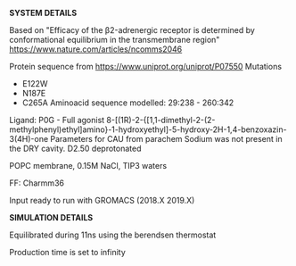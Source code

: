**SYSTEM DETAILS**

Based on "Efficacy of the β2-adrenergic receptor is determined by conformational equilibrium in the transmembrane region"
https://www.nature.com/articles/ncomms2046

Protein sequence from https://www.uniprot.org/uniprot/P07550
Mutations
- E122W
- N187E
- C265A
Aminoacid sequence modelled: 29:238 - 260:342

Ligand: P0G - Full agonist 8-[(1R)-2-{[1,1-dimethyl-2-(2-methylphenyl)ethyl]amino}-1-hydroxyethyl]-5-hydroxy-2H-1,4-benzoxazin-3(4H)-one
Parameters for CAU from parachem
Sodium was not present in the DRY cavity.
D2.50 deprotonated

POPC membrane, 0.15M NaCl, TIP3 waters

FF: Charmm36

Input ready to run with GROMACS (2018.X 2019.X)

**SIMULATION DETAILS**

Equilibrated during 11ns using the berendsen thermostat

Production time is set to infinity

